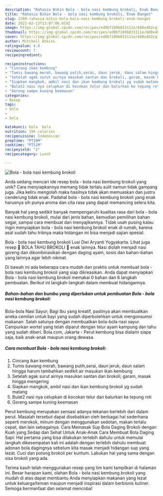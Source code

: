 ```yaml
---
description: "Rahasia Bikin Bola - bola nasi kembung brokoli, Enak Banget"
title: "Rahasia Bikin Bola - bola nasi kembung brokoli, Enak Banget"
slug: 1209-rahasia-bikin-bola-bola-nasi-kembung-brokoli-enak-banget
date: 2021-02-13T13:07:00.619Z
image: https://img-global.cpcdn.com/recipes/ed0bf289b833111e/680x482cq70/bola-bola-nasi-kembung-brokoli-foto-resep-utama.jpg
thumbnail: https://img-global.cpcdn.com/recipes/ed0bf289b833111e/680x482cq70/bola-bola-nasi-kembung-brokoli-foto-resep-utama.jpg
cover: https://img-global.cpcdn.com/recipes/ed0bf289b833111e/680x482cq70/bola-bola-nasi-kembung-brokoli-foto-resep-utama.jpg
author: Mitchell Atkins
ratingvalue: 4.8
reviewcount: 7
recipeingredient:

recipeinstructions:
- "Cincang ikan kembung"
- "Tumis bawang merah, bawang putih,serai, daun jeruk, daun salam hingga harum tambahkan sedikit air masukan ikan kembung"
- "Setelah agak surut airnya masukan santan dan brokoli, garam, masak hingga mengering"
- "Siapkan mangkok, ambil nasi dan ikan kembung brokoli yg sudah matang"
- "Bulat2 nasi nya celupkan di kocokan telur dan balurkan ke tepung roti"
- "Goreng sampe kuning keemasan"
categories:
- Resep
tags:
- bola
- 
- bola

katakunci: bola  bola 
nutrition: 194 calories
recipecuisine: Indonesian
preptime: "PT39M"
cooktime: "PT51M"
recipeyield: "2"
recipecategory: Lunch

---
```



![Bola - bola nasi kembung brokoli](https://img-global.cpcdn.com/recipes/ed0bf289b833111e/680x482cq70/bola-bola-nasi-kembung-brokoli-foto-resep-utama.jpg)

Anda sedang mencari ide resep bola - bola nasi kembung brokoli yang unik? Cara menyiapkannya memang tidak terlalu sulit namun tidak gampang juga. Jika keliru mengolah maka hasilnya tidak akan memuaskan dan justru cenderung tidak enak. Padahal bola - bola nasi kembung brokoli yang enak harusnya sih punya aroma dan cita rasa yang dapat memancing selera kita.

Banyak hal yang sedikit banyak mempengaruhi kualitas rasa dari bola - bola nasi kembung brokoli, mulai dari jenis bahan, kemudian pemilihan bahan segar, sampai cara membuat dan menyajikannya. Tidak usah pusing kalau ingin menyiapkan bola - bola nasi kembung brokoli enak di rumah, karena asal sudah tahu triknya maka hidangan ini bisa menjadi sajian spesial.

Bola - bola nasi kembung brokoli Lusi Dwi Aryanti Yogyakarta. Lihat juga resep 🥦 BOLA TAHU BROKOLI 🥦 enak lainnya. Nasi diolah menjadi nasi goreng dan dikombinasikan dengan daging ayam, sosis dan bahan-bahan yang lainnya agar lebih nikmat.


Di bawah ini ada beberapa cara mudah dan praktis untuk membuat bola - bola nasi kembung brokoli yang siap dikreasikan. Anda dapat menyiapkan Bola - bola nasi kembung brokoli memakai 0 bahan dan 6 langkah pembuatan. Berikut ini langkah-langkah dalam membuat hidangannya.

<!--inarticleads1-->

##### Bahan-bahan dan bumbu yang diperlukan untuk pembuatan Bola - bola nasi kembung brokoli:



Bola-bola Nasi Sayur; Bagi Ibu yang kreatif, pastinya akan membuatkan aneka cemilan untuk bayi yang sudah diperbolehkan untuk mengonsumsi makanan. Salah satunya dengan membuatkan bola-bola nasi sayur. Campurkan wortel yang telah diparut dengan telur ayam kampung dan tahu yang sudah diberi. Bola.com, Jakarta - Perut kembung bisa dialami siapa saja, baik anak-anak maupun orang dewasa. 

<!--inarticleads2-->

##### Cara membuat Bola - bola nasi kembung brokoli:

1. Cincang ikan kembung
1. Tumis bawang merah, bawang putih,serai, daun jeruk, daun salam hingga harum tambahkan sedikit air masukan ikan kembung
1. Setelah agak surut airnya masukan santan dan brokoli, garam, masak hingga mengering
1. Siapkan mangkok, ambil nasi dan ikan kembung brokoli yg sudah matang
1. Bulat2 nasi nya celupkan di kocokan telur dan balurkan ke tepung roti
1. Goreng sampe kuning keemasan


Perut kembung merupakan sensasi adanya tekanan berlebih dari dalam perut. Masalah tersebut dapat disebabkan oleh berbagai hal sederhana seperti merokok, minum dengan menggunakan sedotan, makan terlalu cepat, dan lain sebagainya. Cara Memasak Sup Bola Daging Brokoli dengan Kuah yang Sedap dan Sehat Untuk Anak-Anak Cara Membuat Bola Daging Sapi: Hal pertama yang bisa dilakukan terlebih dahulu untuk memulai langkah dikesempatan kali ini adalah dengan terlebih dahulu membuat adonan bola dagingnya sebelum kita masak menjadi hidangan sup yang lezat. Cuci dan potong brokoli per kuntum. Lakukan hal yang sama dengan sisa brokoli yang ada. 

Terima kasih telah menggunakan resep yang tim kami tampilkan di halaman ini. Besar harapan kami, olahan Bola - bola nasi kembung brokoli yang mudah di atas dapat membantu Anda menyiapkan makanan yang lezat untuk keluarga/teman maupun menjadi inspirasi dalam berbisnis kuliner. Semoga bermanfaat dan selamat mencoba!
